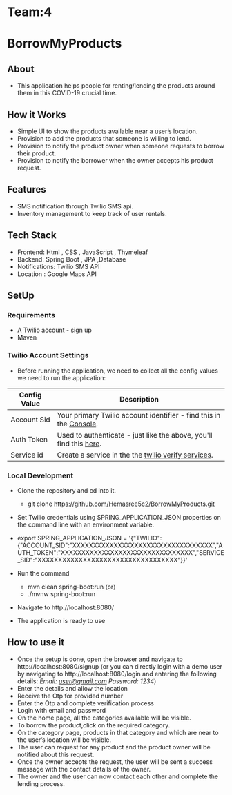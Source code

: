 # Team:4 
# BorrowMyProducts
## About
- This application  helps people for renting/lending the products around them in this COVID-19 crucial time.
## How it Works
- Simple UI to show the products available near a user’s location.
- Provision to add the products that someone is willing to lend.
- Provision to notify the product owner when someone requests to borrow their product.
- Provision to notify the borrower when the owner accepts his product request.
## Features
- SMS notification through Twilio SMS api.
- Inventory management to keep track of user rentals. 
## Tech Stack
- Frontend:   Html , CSS , JavaScript , Thymeleaf
- Backend:   Spring Boot , JPA ,Database   
- Notifications: Twilio SMS API 
- Location : Google Maps API

## SetUp
### Requirements
- A Twilio account - sign up
- Maven
### Twilio Account Settings
- Before running the application, we need to collect all the config values we need to run the application:

 | Config Value | Description  |
 | ---- | ---- |
 | Account Sid  | Your primary Twilio account identifier - find this in the [Console](https://www.twilio.com/console). |
 | Auth Token		| Used to authenticate - just like the above, you'll find this [here](https://www.twilio.com/console). |
 | Service id		| Create a service in the the [twilio verify services](https://www.twilio.com/console/verify/services). |

### Local Development
- Clone the repository and cd into it.

  - git clone https://github.com/Hemasree5c2/BorrowMyProducts.git

- Set Twilio credentials using SPRING_APPLICATION_JSON properties on the command line with an environment variable.

- export SPRING_APPLICATION_JSON = '{"TWILIO":{"ACCOUNT_SID":"XXXXXXXXXXXXXXXXXXXXXXXXXXXXXXXXXX","AUTH_TOKEN":"XXXXXXXXXXXXXXXXXXXXXXXXXXXXXXXX","SERVICE_SID":"XXXXXXXXXXXXXXXXXXXXXXXXXXXXXXXXXX"}}'

- Run the command 
  - mvn clean spring-boot:run
(or) 
  - ./mvnw spring-boot:run 

- Navigate to http://localhost:8080/

- The application is ready to use

## How to use it 
- Once the setup is done, open the browser and navigate to http://localhost:8080/signup
(or you can directly login with a demo user by navigating to http://localhost:8080/login and entering the following details:
 *Email: user@gmail.com*
 *Password: 1234*)
- Enter the details and allow the location
- Receive the Otp for provided number
- Enter the Otp and complete verification process
- Login with email and password
- On the home page, all the categories available will be visible.
- To borrow the product,click on the required category.
- On the category page, products in that category and which are near to the user’s location will be visible.
- The user can request for any product and the product owner will be notified about this request.
- Once the owner accepts the request, the user will be sent a success message with the contact details of the owner.
- The owner and the user can now contact each other and complete the lending process.
